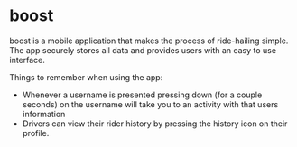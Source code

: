 # boost

boost is a mobile application that makes the process of ride-hailing simple. 
The app securely stores all data and provides users with an easy to use interface.

Things to remember when using the app:
- Whenever a username is presented pressing down (for a couple seconds) on the username will take you to an activity with that users information
- Drivers can view their rider history by pressing the history icon on their profile.
                                                                                                                                                                                                                                                                                                                                                                                                                                       
